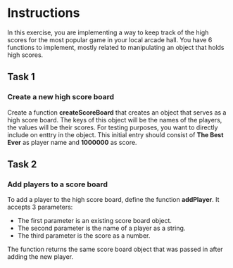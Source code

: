# Instructions

In this exercise, you are implementing a way to keep track of the high scores for the most popular game in your local arcade hall.
You have 6 functions to implement, mostly related to manipulating an object that holds high scores.

## Task 1

### Create a new high score board

Create a function **createScoreBoard** that creates an object that serves as a high score board. The keys of this object will be the names of the players, the values will be their scores. For testing purposes, you want to directly include on enttry in the object.
This initial entry should consist of **The Best Ever** as player name and **1000000** as score.

## Task 2

### Add players to a score board

To add a player to the high score board, define the function **addPlayer**. It accepts 3 parameters:

- The first parameter is an existing score board object.
- The second parameter is the name of a player as a string.
- The third parameter is the score as a number.

The function returns the same score board object that was passed in after adding the new player.
